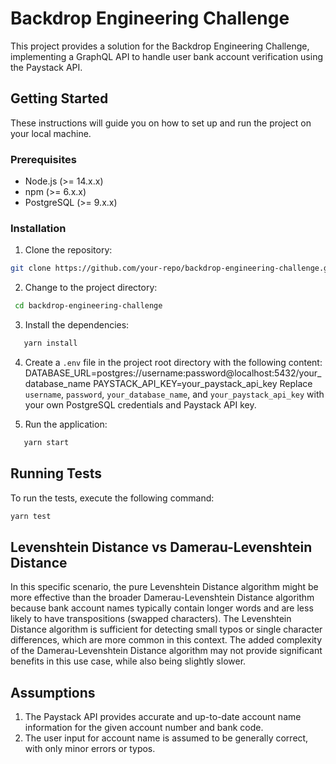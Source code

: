 # Backdrop Engineering Challenge

This project provides a solution for the Backdrop Engineering Challenge, implementing a GraphQL API to handle user bank account verification using the Paystack API.

## Getting Started

These instructions will guide you on how to set up and run the project on your local machine.

### Prerequisites

- Node.js (>= 14.x.x)
- npm (>= 6.x.x)
- PostgreSQL (>= 9.x.x)

### Installation

1. Clone the repository:

```sh
git clone https://github.com/your-repo/backdrop-engineering-challenge.git

```

2. Change to the project directory:

```sh
 cd backdrop-engineering-challenge
```

3. Install the dependencies:

```sh
   yarn install
```

4. Create a `.env` file in the project root directory with the following content:
   DATABASE_URL=postgres://username:password@localhost:5432/your_database_name
   PAYSTACK_API_KEY=your_paystack_api_key
   Replace `username`, `password`, `your_database_name`, and `your_paystack_api_key` with your own PostgreSQL credentials and Paystack API key.

5. Run the application:

```sh
   yarn start
```

## Running Tests

To run the tests, execute the following command:

```sh
yarn test
```

## Levenshtein Distance vs Damerau-Levenshtein Distance

In this specific scenario, the pure Levenshtein Distance algorithm might be more effective than the broader Damerau-Levenshtein Distance algorithm because bank account names typically contain longer words and are less likely to have transpositions (swapped characters). The Levenshtein Distance algorithm is sufficient for detecting small typos or single character differences, which are more common in this context. The added complexity of the Damerau-Levenshtein Distance algorithm may not provide significant benefits in this use case, while also being slightly slower.

## Assumptions

1. The Paystack API provides accurate and up-to-date account name information for the given account number and bank code.
2. The user input for account name is assumed to be generally correct, with only minor errors or typos.

